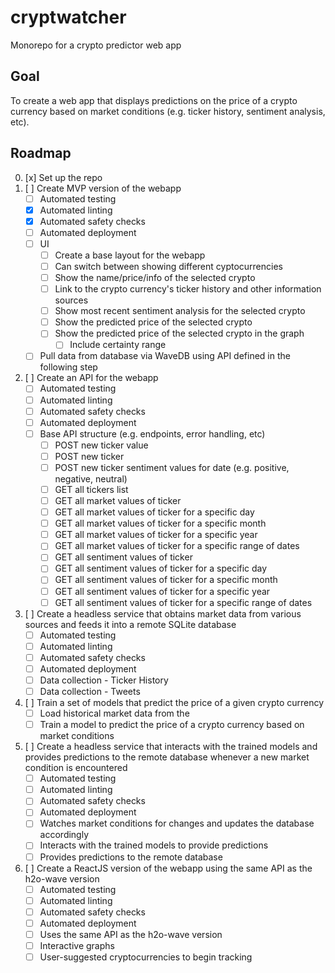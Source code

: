 # cryptwatcher
Monorepo for a crypto predictor web app

## Goal
To create a web app that displays predictions on the price of a crypto currency based on market conditions (e.g. ticker history, sentiment analysis, etc).

## Roadmap
0. [x] Set up the repo
1. [ ] Create MVP version of the webapp
    - [ ] Automated testing 
    - [x] Automated linting
    - [x] Automated safety checks
    - [ ] Automated deployment
    - [ ] UI
        - [ ] Create a base layout for the webapp
        - [ ] Can switch between showing different cyptocurrencies
        - [ ] Show the name/price/info of the selected crypto
        - [ ] Link to the crypto currency's ticker history and other information sources
        - [ ] Show most recent sentiment analysis for the selected crypto
        - [ ] Show the predicted price of the selected crypto
        - [ ] Show the predicted price of the selected crypto in the graph
            - [ ] Include certainty range
    - [ ] Pull data from database via WaveDB using API defined in the following step
2. [ ] Create an API for the webapp
    - [ ] Automated testing
    - [ ] Automated linting
    - [ ] Automated safety checks
    - [ ] Automated deployment
    - [ ] Base API structure (e.g. endpoints, error handling, etc)
        - [ ] POST new ticker value
        - [ ] POST new ticker
        - [ ] POST new ticker sentiment values for date (e.g. positive, negative, neutral)
        - [ ] GET all tickers list
        - [ ] GET all market values of ticker
        - [ ] GET all market values of ticker for a specific day
        - [ ] GET all market values of ticker for a specific month
        - [ ] GET all market values of ticker for a specific year
        - [ ] GET all market values of ticker for a specific range of dates
        - [ ] GET all sentiment values of ticker
        - [ ] GET all sentiment values of ticker for a specific day
        - [ ] GET all sentiment values of ticker for a specific month
        - [ ] GET all sentiment values of ticker for a specific year
        - [ ] GET all sentiment values of ticker for a specific range of dates
3. [ ] Create a headless service that obtains market data from various sources and feeds it into a remote SQLite database
    - [ ] Automated testing
    - [ ] Automated linting
    - [ ] Automated safety checks
    - [ ] Automated deployment
    - [ ] Data collection - Ticker History
    - [ ] Data collection - Tweets
4. [ ] Train a set of models that predict the price of a given crypto currency
    - [ ] Load historical market data from the 
    - [ ] Train a model to predict the price of a crypto currency based on market conditions
5. [ ] Create a headless service that interacts with the trained models and provides predictions to the remote database whenever a new market condition is encountered
    - [ ] Automated testing
    - [ ] Automated linting
    - [ ] Automated safety checks
    - [ ] Automated deployment
    - [ ] Watches market conditions for changes and updates the database accordingly
    - [ ] Interacts with the trained models to provide predictions
    - [ ] Provides predictions to the remote database
6. [ ] Create a ReactJS version of the webapp using the same API as the h2o-wave version
    - [ ] Automated testing
    - [ ] Automated linting
    - [ ] Automated safety checks
    - [ ] Automated deployment
    - [ ] Uses the same API as the h2o-wave version
    - [ ] Interactive graphs
    - [ ] User-suggested cryptocurrencies to begin tracking